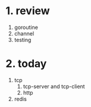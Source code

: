 # 1. review
1. goroutine
2. channel
3. testing
# 2. today
1. tcp
    1. tcp-server and tcp-client
    2. http
2. redis